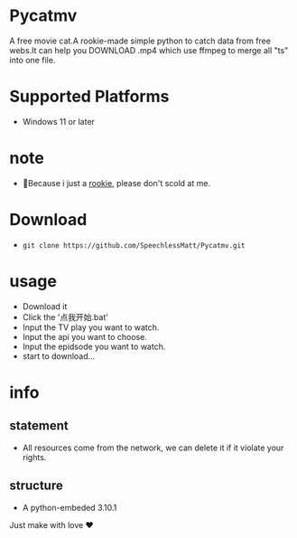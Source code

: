 # Pycatmv
A free movie cat.A rookie-made simple python to catch data from free webs.It can help you DOWNLOAD .mp4 which use ffmpeg to merge all "ts" into one file.
# Supported Platforms
* Windows 11 or later
# note
* 📌Because i just a [rookie](https://tse4-mm.cn.bing.net/th/id/OIP-C.HC82QkFgKgO8PlcjvLtVoAHaHa?rs=1&pid=ImgDetMain), please don't scold at me.
# Download
* `git clone https://github.com/SpeechlessMatt/Pycatmv.git`
# usage
* Download it
* Click the '点我开始.bat'
* Input the TV play you want to watch.
* Input the api you want to choose.
* Input the epidsode you want to watch.
* start to download...
# info
## statement
* All resources come from the network, we can delete it if it violate your rights.
## structure
* A python-embeded 3.10.1

Just make with love ❤️
